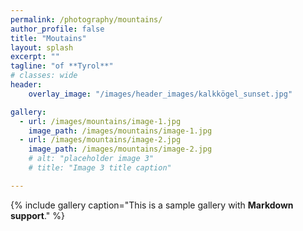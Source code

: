 ```yaml
---
permalink: /photography/mountains/
author_profile: false
title: "Moutains"
layout: splash
excerpt: ""
tagline: "of **Tyrol**"
# classes: wide
header: 
    overlay_image: "/images/header_images/kalkkögel_sunset.jpg"

gallery:
  - url: /images/mountains/image-1.jpg
    image_path: /images/mountains/image-1.jpg
  - url: /images/mountains/image-2.jpg
    image_path: /images/mountains/image-2.jpg
    # alt: "placeholder image 3"
    # title: "Image 3 title caption"

---
```


{% include gallery caption="This is a sample gallery with **Markdown support**." %}